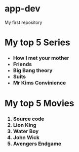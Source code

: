 # app-dev
My first repository

<h1>My top 5 Series </h1>
<h3> 
  <ul>
    <li>How I met your mother</li>
    <li>Friends</li>
    <li>Big Bang theory</li>
    <li>Suits</li>
    <li>Mr Kims Convinience</li>
  </ul>
  </h3>
  
  <h1>My top 5 Movies</h1>
  <h3>
  <ol>
    <li> Source code</li>
    <li> Lion King</li>
    <li> Water Boy</li>
    <li> John Wick</li>
    <li> Avengers Endgame</li>
  </ol>
  </h3>
  
  
